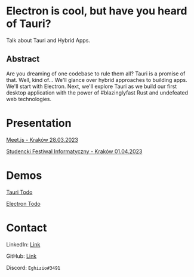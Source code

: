 # Electron is cool, but have you heard of Tauri?

Talk about Tauri and Hybrid Apps.

## Abstract
Are you dreaming of one codebase to rule them all?
Tauri is a promise of that. Well, kind of…
We'll glance over hybrid approaches to building apps. We'll start with Electron. Next, we'll explore Tauri as we build our first desktop application with the power of #blazinglyfast Rust and undefeated web technologies.

# Presentation
[Meet.js - Kraków 28.03.2023](https://docs.google.com/presentation/d/1SxW45Ptg9B2-oi38eS2wAjVo9v3dfcVk6tJh4XWGOtU/edit?usp=sharing)

[Studencki Festiwal Informatyczny - Kraków 01.04.2023](https://docs.google.com/presentation/d/1C7NtP0tmxMg5swAzAACKm_vrdyc1hrU9XAf5GaUg5xk/edit?usp=sharing)

# Demos
[Tauri Todo](https://github.com/Eghizio/tauri-todo)

[Electron Todo](https://github.com/Eghizio/electron-todo)

# Contact

LinkedIn: [Link](https://www.linkedin.com/in/jacob-wasik/)

GitHub: [Link](https://github.com/Eghizio)

Discord: `Eghizio#3491`
